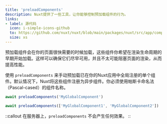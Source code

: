 ```yaml
---
title: 'preloadComponents'
description: Nuxt提供了一些工具，让你能够控制预加载组件的行为。
links:
- label: 源代码
  icon: i-simple-icons-github
  to: https://github.com/nuxt/nuxt/blob/main/packages/nuxt/src/app/composables/preload.ts
  size: xs
---
```


预加载组件会在你的页面很快需要的时候加载，这些组件你希望在渲染生命周期的早期开始加载。这样可以确保它们尽早可用，并且不太可能阻塞页面的渲染，从而提高性能。

使用 `preloadComponents` 来手动预加载已在你的Nuxt应用中全局注册的单个组件。默认情况下，Nuxt将这些组件注册为异步组件。你必须使用帕斯卡命名法（Pascal-cased）的组件名称。

```js
await preloadComponents('MyGlobalComponent')

await preloadComponents(['MyGlobalComponent1', 'MyGlobalComponent2'])
```

::callout
在服务器上，`preloadComponents` 不会产生任何效果。
::
